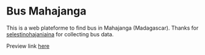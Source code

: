 # Bus Mahajanga

This is a web plateforme to find bus in Mahajanga (Madagascar). Thanks for [selestinohajaniaina](https://github.com/selestinohajaniaina) for collecting bus data.

Preview link [here](https://bus-mj.netlify.app/)
